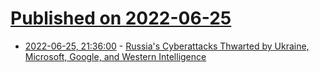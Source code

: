 # [Published on 2022-06-25](index.md)

* [2022-06-25, 21:36:00](https://yro.slashdot.org/story/22/06/25/2134231/russias-cyberattacks-thwarted-by-ukraine-microsoft-google-and-western-intelligence?utm_source=rss1.0mainlinkanon&utm_medium=feed) - [Russia's Cyberattacks Thwarted by Ukraine, Microsoft, Google, and Western Intelligence](https://yro.slashdot.org/story/22/06/25/2134231/russias-cyberattacks-thwarted-by-ukraine-microsoft-google-and-western-intelligence?utm_source=rss1.0mainlinkanon&utm_medium=feed)
